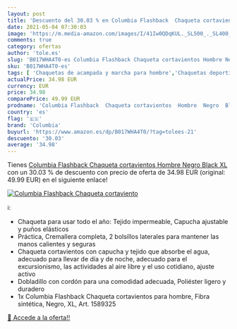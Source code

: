 ```yaml
---
layout: post
title: 'Descuento del 30.03 % en Columbia Flashback  Chaqueta cortaviento'
date: 2021-05-04 07:30:03
image: 'https://m.media-amazon.com/images/I/41Iw0QDqKUL._SL500_._SL400_.jpg'
comments: true
category: ofertas
author: 'tole.es'
slug: 'B017WHA4T0-es Columbia Flashback Chaqueta cortavientos Hombre Negro...'
sku: 'B017WHA4T0-es'
tags: [ 'Chaquetas de acampada y marcha para hombre','Chaquetas deportivas para hombre','Cortavientos de acampada y marcha para hombre','Deportes y aire libre','Ropa','Ropa de acampada','Ropa de acampada para hombre','Ropa deportiva para hombre','Ropa para hombre','Ropa y equipamiento para ocio al aire libre','chaqueta','columbia', ]
actualPrice: 34.98 EUR
currency: EUR
price: 34.98
comparePrice: 49.99 EUR
prodname: 'Columbia Flashback  Chaqueta cortavientos  Hombre  Negro  Black   XL'
country: 'es'
flag: '🇪🇸'
brand: 'Columbia'
buyurl: 'https://www.amazon.es/dp/B017WHA4T0/?tag=tolees-21'
descuento: '30.03'
average: '34.98'
---
```


Tienes [Columbia Flashback  Chaqueta cortavientos  Hombre  Negro  Black   XL](https://www.amazon.es/dp/B017WHA4T0/?tag=tolees-21) con un 30.03 % de descuento con precio de oferta de 34.98 EUR (original: 49.99 EUR) en el siguiente enlace!

[![Columbia Flashback  Chaqueta cortaviento](https://m.media-amazon.com/images/I/41Iw0QDqKUL._SL500_._SL400_.jpg)](https://www.amazon.es/dp/B017WHA4T0/?tag=tolees-21)

ℹ️:

- Chaqueta para usar todo el año: Tejido impermeable, Capucha ajustable y puños elásticos
- Práctica, Cremallera completa, 2 bolsillos laterales para mantener las manos calientes y seguras
- Chaqueta cortavientos con capucha y tejido que absorbe el agua, adecuado para llevar de día y de noche, adecuado para el excursionismo, las actividades al aire libre y el uso cotidiano, ajuste activo
- Dobladillo con cordón para una comodidad adecuada, Poliéster ligero y duradero
- 1x Columbia Flashback Chaqueta cortavientos para hombre, Fibra sintética, Negro, XL, Art. 1589325

[🛒 Accede a la oferta!!](https://www.amazon.es/dp/B017WHA4T0/?tag=tolees-21)
